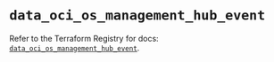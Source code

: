 # `data_oci_os_management_hub_event`

Refer to the Terraform Registry for docs: [`data_oci_os_management_hub_event`](https://registry.terraform.io/providers/hashicorp/oci/7.19.0/docs/data-sources/os_management_hub_event).
